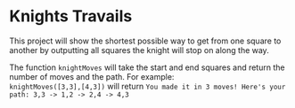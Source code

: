 # Knights Travails

This project will show the shortest possible way to get from one square to another by outputting all squares the knight will stop on along the way.

The function `knightMoves` will take the start and end squares and return the number of moves and the path. For example:
\
`knightMoves([3,3],[4,3])` will return `You made it in 3 moves! Here's your path: 3,3 -> 1,2 -> 2,4 -> 4,3`